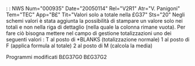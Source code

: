  :  : NWS Num="000935" Date="20050114" Rel="V2R1" Atr="V. Panigoni" Tem="TEC" App="B£" Tit="Valori solo a totale nella £G37" Sts="20"
Negli schemi valori è stata aggiunta la possibilità di stampare un valore solo nei totali e non nella riga di dettaglio (nella quale la colonna rimane vuota).
Per fare ciò bisogna mettere nel campo di gestione totalizzazioni uno dei seguenti valori : 
T al posto di *BLANKS (totalizzazione normale)
1 al posto di F       (applica formula al totale)
2 al posto di M       (calcola la media)

Programmi modificati
B£G37G0
B£G37G2
